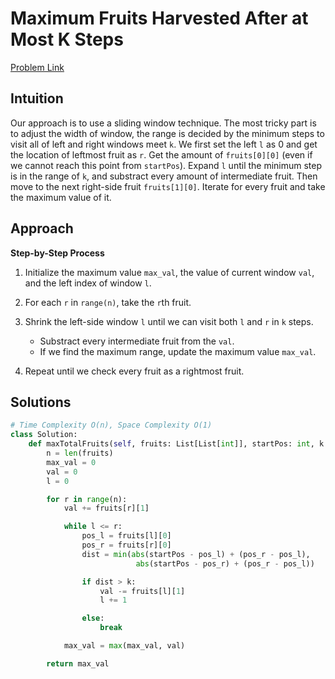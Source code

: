 **Maximum Fruits Harvested After at Most K Steps**
=
[Problem Link](https://leetcode.com/problems/maximum-fruits-harvested-after-at-most-k-steps/description)

## Intuition
Our approach is to use a sliding window technique. The most tricky part is to adjust the width of window, the range 
is decided by the minimum steps to visit all of left and right windows meet `k`. We first set the left `l` as 0 and 
get the location of leftmost fruit as `r`. Get the amount of `fruits[0][0]` (even if we cannot reach this point from 
`startPos`). Expand `l` until the minimum step is in the range of `k`, and substract every amount of intermediate fruit. 
Then move to the next right-side fruit `fruits[1][0]`. Iterate for every fruit and take the maximum value of it.

## Approach
**Step-by-Step Process**

1. Initialize the maximum value `max_val`, the value of current window `val`, and the left index of window `l`.

2. For each `r` in `range(n)`, take the `r`th fruit.

3. Shrink the left-side window `l` until we can visit both `l` and `r` in `k` steps.
    - Substract every intermediate fruit from the `val`.
    - If we find the maximum range, update the maximum value `max_val`.

4. Repeat until we check every fruit as a rightmost fruit.
  
## Solutions
```python
# Time Complexity O(n), Space Complexity O(1)
class Solution:
    def maxTotalFruits(self, fruits: List[List[int]], startPos: int, k: int) -> int:
        n = len(fruits)
        max_val = 0
        val = 0
        l = 0

        for r in range(n):
            val += fruits[r][1]

            while l <= r:
                pos_l = fruits[l][0]
                pos_r = fruits[r][0]
                dist = min(abs(startPos - pos_l) + (pos_r - pos_l),
                            abs(startPos - pos_r) + (pos_r - pos_l))

                if dist > k:
                    val -= fruits[l][1]
                    l += 1

                else:
                    break

            max_val = max(max_val, val)

        return max_val
```

